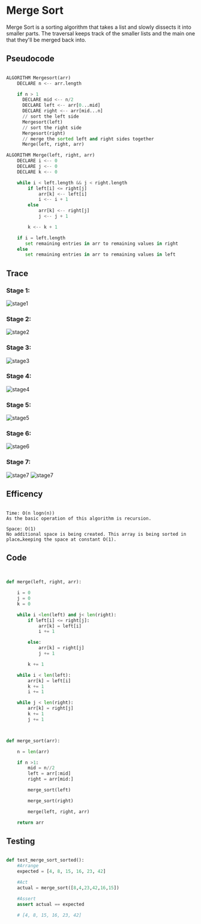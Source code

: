 # Merge Sort

Merge Sort is a sorting algorithm that takes a list and slowly dissects it into smaller parts. The traversal keeps track of the smaller lists and the main one that they'll be merged back into.

## Pseudocode

```py

ALGORITHM Mergesort(arr)
    DECLARE n <-- arr.length

    if n > 1
      DECLARE mid <-- n/2
      DECLARE left <-- arr[0...mid]
      DECLARE right <-- arr[mid...n]
      // sort the left side
      Mergesort(left)
      // sort the right side
      Mergesort(right)
      // merge the sorted left and right sides together
      Merge(left, right, arr)

ALGORITHM Merge(left, right, arr)
    DECLARE i <-- 0
    DECLARE j <-- 0
    DECLARE k <-- 0

    while i < left.length && j < right.length
        if left[i] <= right[j]
            arr[k] <-- left[i]
            i <-- i + 1
        else
            arr[k] <-- right[j]
            j <-- j + 1

        k <-- k + 1

    if i = left.length
       set remaining entries in arr to remaining values in right
    else
       set remaining entries in arr to remaining values in left

```

## Trace

### Stage 1:

![stage1](assets/Asset1.png)

### Stage 2:

![stage2](assets/Asset2.png)

### Stage 3:

![stage3](assets/Asset3.png)

### Stage 4:

![stage4](assets/Asset4.png)

### Stage 5:

![stage5](assets/Asset5.png)

### Stage 6:

![stage6](assets/Asset6.png)

### Stage 7:

![stage7](assets/Asset7.png)
![stage7](assets/Asset8.png)



## Efficency

```

Time: O(n logn(n))
As the basic operation of this algorithm is recursion.

Space: O(1)
No additional space is being created. This array is being sorted in place…keeping the space at constant O(1).

```

## Code

```py


def merge(left, right, arr):

    i = 0
    j = 0
    k = 0

    while i <len(left) and j< len(right):
        if left[i] <= right[j]:
            arr[k] = left[i]
            i += 1

        else:
            arr[k] = right[j]
            j += 1

        k += 1

    while i < len(left):
        arr[k] = left[i]
        k += 1
        i += 1

    while j < len(right):
        arr[k] = right[j]
        k += 1
        j += 1



def merge_sort(arr):

    n = len(arr)

    if n >1:
        mid = n//2
        left = arr[:mid]
        right = arr[mid:]

        merge_sort(left)

        merge_sort(right)

        merge(left, right, arr)

    return arr

```

## Testing

```py

def test_merge_sort_sorted():
    #Arrange
    expected = [4, 8, 15, 16, 23, 42]

    #Act
    actual = merge_sort([8,4,23,42,16,15])

    #Assert
    assert actual == expected

    # [4, 8, 15, 16, 23, 42]

```
